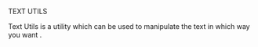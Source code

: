 TEXT UTILS

Text Utils is a utility which can be used to manipulate the text in which way you want .

